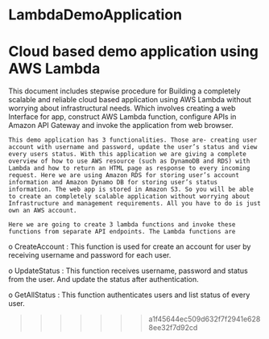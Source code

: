 # LambdaDemoApplication

Cloud based demo application using AWS Lambda
=======
This document includes stepwise procedure for Building a completely scalable and reliable cloud based application using AWS Lambda without worrying about infrastructural needs. Which involves creating a web Interface for app, construct AWS Lambda function, configure APIs in Amazon API Gateway and invoke the application from web browser. 
 	
 	This demo application has 3 functionalities. Those are- creating user account with username and password, update the user’s status and view every users status. With this application we are giving a complete overview of how to use AWS resource (such as DynamoDB and RDS) with Lambda and how to return an HTML page as response to every incoming request. Here we are using Amazon RDS for storing user’s account information and Amazon Dynamo DB for storing user’s status information. The web app is stored in Amazon S3. So you will be able to create an completely scalable application without worrying about Infrastructure and management requirements. All you have to do is just own an AWS account.
 	
	Here we are going to create 3 lambda functions and invoke these functions from separate API endpoints. The Lambda functions are
	
o	CreateAccount : This function is used for create an account for user by receiving username and password for each user.	

o	UpdateStatus   : This function receives username, password and status from the user. And update the status after 		authentication.

o	GetAllStatus    : This function authenticates users and list status of every user.

>>>>>>> a1f45644ec509d632f7f2941e6288ee32f7d92cd
